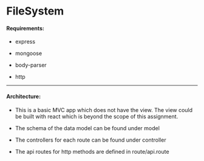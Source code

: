 # FileSystem

#### Requirements:

- express

- mongoose

- body-parser

- http

---

#### Architecture:

- This is a basic MVC app which does not have the view. The view could be built with react which is beyond the scope of this assignment.

- The schema of the data model can be found under model

- The controllers for each route can be found under controller

- The api routes for http methods are defined in route/api.route
